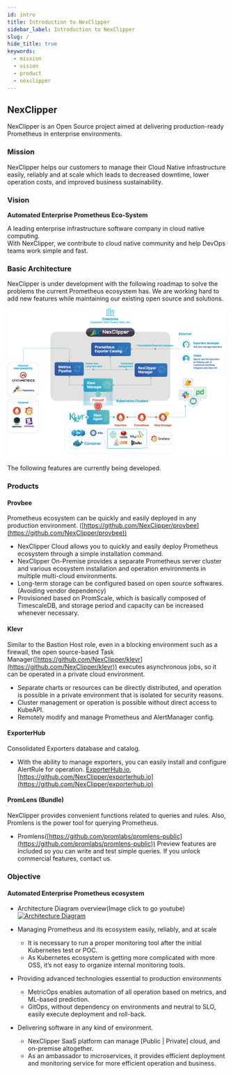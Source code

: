 ```yaml
---
id: intro
title: Introduction to NexClipper
sidebar_label: Introduction to NexClipper
slug: /
hide_title: true
keywords:
  - mission
  - vision
  - product
  - nexclipper
---
```


## NexClipper

NexClipper is an Open Source project aimed at delivering production-ready Prometheus in enterprise environments.

### Mission

NexClipper helps our customers to manage their Cloud Native infrastructure easily, reliably and at scale which leads to decreased downtime, lower operation costs, and improved business sustainability.

### Vision

**Automated Enterprise Prometheus Eco-System**

A leading enterprise infrastructure software company in cloud native computing.  
With NexClipper, we contribute to cloud native community and help DevOps teams work simple and fast.

### Basic Architecture

NexClipper is under development with the following roadmap to solve the problems the current Prometheus ecosystem has. We are working hard to add new features while maintaining our existing open source and solutions.

![img](../static/img/architecture_outline3_layer.png)

The following features are currently being developed.

### Products

#### Provbee

Prometheus ecosystem can be quickly and easily deployed in any production environment. ([https://github.com/NexClipper/provbee](https://github.com/NexClipper/provbee))  
- NexClipper Cloud allows you to quickly and easily deploy Prometheus ecosystem through a simple installation command.
- NexClipper On-Premise provides a separate Prometheus server cluster and various ecosystem installation and operation environments in multiple multi-cloud environments.
- Long-term storage can be configured based on open source softwares. (Avoiding vendor dependency)
- Provisioned based on PromScale, which is basically composed of TimescaleDB, and storage period and capacity can be increased whenever necessary.
 

#### Klevr
Similar to the Bastion Host role, even in a blocking environment such as a firewall, the open source-based Task Manager([https://github.com/NexClipper/klevr](https://github.com/NexClipper/klevr)) executes asynchronous jobs, so it can be operated in a private cloud environment.  
- Separate charts or resources can be directly distributed, and operation is possible in a private environment that is isolated for security reasons.
- Cluster management or operation is possible without direct access to KubeAPI.
- Remotely modify and manage Prometheus and AlertManager config.

#### ExporterHub
Consolidated Exporters database and catalog.
- With the ability to manage exporters, you can easily install and configure AlertRule for operation. [ExporterHub.io](https://ExporterHub.io), [https://github.com/NexClipper/exporterhub.io](https://github.com/NexClipper/exporterhub.io)


#### PromLens (Bundle) 
NexClipper provides convenient functions related to queries and rules. Also, Promlens is the power tool for querying Prometheus.
- Promlens([https://github.com/promlabs/promlens-public](https://github.com/promlabs/promlens-public)) Preview features are included so you can write and test simple queries. If you unlock commercial features, contact us.


### Objective

#### Automated Enterprise Prometheus ecosystem
- Architecture Diagram overview(Image click to go youtube)
[![Architecture Diagram](https://raw.githubusercontent.com/NexClipper/nexclipper.github.io/master/assets/nexclipper_architecture_overview.png)](https://youtu.be/Z_71FC8iOu0)

- Managing Prometheus and its ecosystem easily, reliably, and at scale
  - It is necessary to run a proper monitoring tool after the initial Kubernetes test or POC.
  - As Kubernetes ecosystem is getting more complicated with more OSS, it’s not easy to organize internal monitoring tools.

- Providing advanced technologies essential to production environments
  - MetricOps enables automation of all operation based on metrics, and ML-based prediction.
  - GitOps, without dependency on environments and neutral to SLO, easily execute deployment and roll-back.

- Delivering software in any kind of environment.
  - NexClipper SaaS platform can manage [Public | Private] cloud, and on-premise altogether.
  - As an ambassador to microservices, it provides efficient deployment and monitoring service for more efficient operation and business.

